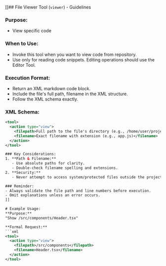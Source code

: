 [[## File Viewer Tool (`viewer`) - Guidelines

### Purpose:

- View specific code

### When to Use:

- Invoke this tool when you want to view code from repository.
- Use only for reading code snippets. Editing operations should use the Editor Tool.

### Execution Format:

- Return an XML markdown code block.
- Include the file's full path, filename in the XML structure.
- Follow the XML schema exactly.

### XML Schema:

````xml
<tool>
  <action type="view">
    <filepath>Full path to the file's directory (e.g., /home/user/project/src)</filepath>
    <filename>Exact filename with extension (e.g., app.js)</filename>
  </action>
</tool>

### Key Considerations:
1. **Path & Filename:**
   - Use absolute paths for clarity.
   - Double-check filename spelling and extensions.
2. **Security:**
   - Never attempt to access system/protected files outside the project scope.

### Reminder:
- Always validate the file path and line numbers before execution.
- Omit explanations unless an error occurs.
]]

# Example Usage:
**Purpose:**
"Show /src/components/Header.tsx"

**Formal Request:**
```xml
<tool>
  <action type="view">
    <filepath>/src/components</filepath>
    <filename>Header.tsx</filename>
  </action>
</tool>
````
